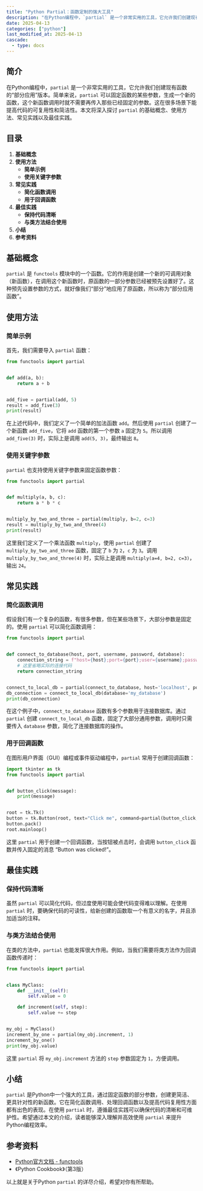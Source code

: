 ```yaml
---
title: "Python Partial：函数定制的强大工具"
description: "在Python编程中，`partial` 是一个非常实用的工具，它允许我们创建现有函数的“部分应用”版本。简单来说，`partial` 可以固定函数的某些参数，生成一个新的函数，这个新函数调用时就不需要再传入那些已经固定的参数。这在很多场景下能提高代码的可复用性和简洁性。本文将深入探讨 `partial` 的基础概念、使用方法、常见实践以及最佳实践。"
date: 2025-04-13
categories: ["python"]
last_modified_at: 2025-04-13
cascade:
  - type: docs
---
```



## 简介
在Python编程中，`partial` 是一个非常实用的工具，它允许我们创建现有函数的“部分应用”版本。简单来说，`partial` 可以固定函数的某些参数，生成一个新的函数，这个新函数调用时就不需要再传入那些已经固定的参数。这在很多场景下能提高代码的可复用性和简洁性。本文将深入探讨 `partial` 的基础概念、使用方法、常见实践以及最佳实践。

<!-- more -->
## 目录
1. **基础概念**
2. **使用方法**
    - **简单示例**
    - **使用关键字参数**
3. **常见实践**
    - **简化函数调用**
    - **用于回调函数**
4. **最佳实践**
    - **保持代码清晰**
    - **与类方法结合使用**
5. **小结**
6. **参考资料**

## 基础概念
`partial` 是 `functools` 模块中的一个函数。它的作用是创建一个新的可调用对象（新函数），在调用这个新函数时，原函数的一部分参数已经被预先设置好了。这种预先设置参数的方式，就好像我们“部分”地应用了原函数，所以称为“部分应用函数”。

## 使用方法
### 简单示例
首先，我们需要导入 `partial` 函数：
```python
from functools import partial


def add(a, b):
    return a + b


add_five = partial(add, 5)
result = add_five(3)
print(result)  
```
在上述代码中，我们定义了一个简单的加法函数 `add`。然后使用 `partial` 创建了一个新函数 `add_five`，它将 `add` 函数的第一个参数 `a` 固定为 `5`。所以调用 `add_five(3)` 时，实际上是调用 `add(5, 3)`，最终输出 `8`。

### 使用关键字参数
`partial` 也支持使用关键字参数来固定函数参数：
```python
from functools import partial


def multiply(a, b, c):
    return a * b * c


multiply_by_two_and_three = partial(multiply, b=2, c=3)
result = multiply_by_two_and_three(4)
print(result)  
```
这里我们定义了一个乘法函数 `multiply`，使用 `partial` 创建了 `multiply_by_two_and_three` 函数，固定了 `b` 为 `2`，`c` 为 `3`。调用 `multiply_by_two_and_three(4)` 时，实际上是调用 `multiply(a=4, b=2, c=3)`，输出 `24`。

## 常见实践
### 简化函数调用
假设我们有一个复杂的函数，有很多参数，但在某些场景下，大部分参数是固定的。使用 `partial` 可以简化函数调用：
```python
from functools import partial


def connect_to_database(host, port, username, password, database):
    connection_string = f"host={host};port={port};user={username};password={password};database={database}"
    # 这里省略实际的连接代码
    return connection_string


connect_to_local_db = partial(connect_to_database, host='localhost', port=5432, username='admin', password='secret')
db_connection = connect_to_local_db(database='my_database')
print(db_connection)  
```
在这个例子中，`connect_to_database` 函数有多个参数用于连接数据库。通过 `partial` 创建 `connect_to_local_db` 函数，固定了大部分通用参数，调用时只需要传入 `database` 参数，简化了连接数据库的操作。

### 用于回调函数
在图形用户界面（GUI）编程或事件驱动编程中，`partial` 常用于创建回调函数：
```python
import tkinter as tk
from functools import partial


def button_click(message):
    print(message)


root = tk.Tk()
button = tk.Button(root, text="Click me", command=partial(button_click, "Button was clicked!"))
button.pack()
root.mainloop()
```
这里 `partial` 用于创建一个回调函数，当按钮被点击时，会调用 `button_click` 函数并传入固定的消息 “Button was clicked!”。

## 最佳实践
### 保持代码清晰
虽然 `partial` 可以简化代码，但过度使用可能会使代码变得难以理解。在使用 `partial` 时，要确保代码的可读性，给新创建的函数取一个有意义的名字，并且添加适当的注释。

### 与类方法结合使用
在类的方法中，`partial` 也能发挥很大作用。例如，当我们需要将类方法作为回调函数传递时：
```python
from functools import partial


class MyClass:
    def __init__(self):
        self.value = 0

    def increment(self, step):
        self.value += step


my_obj = MyClass()
increment_by_one = partial(my_obj.increment, 1)
increment_by_one()
print(my_obj.value)  
```
这里 `partial` 将 `my_obj.increment` 方法的 `step` 参数固定为 `1`，方便调用。

## 小结
`partial` 是Python中一个强大的工具，通过固定函数的部分参数，创建更简洁、更具针对性的新函数。它在简化函数调用、处理回调函数以及提高代码复用性方面都有出色的表现。在使用 `partial` 时，遵循最佳实践可以确保代码的清晰和可维护性。希望通过本文的介绍，读者能够深入理解并高效使用 `partial` 来提升Python编程效率。

## 参考资料
- [Python官方文档 - functools](https://docs.python.org/3/library/functools.html#functools.partial)
- 《Python Cookbook》（第3版）

以上就是关于Python `partial` 的详尽介绍，希望对你有所帮助。